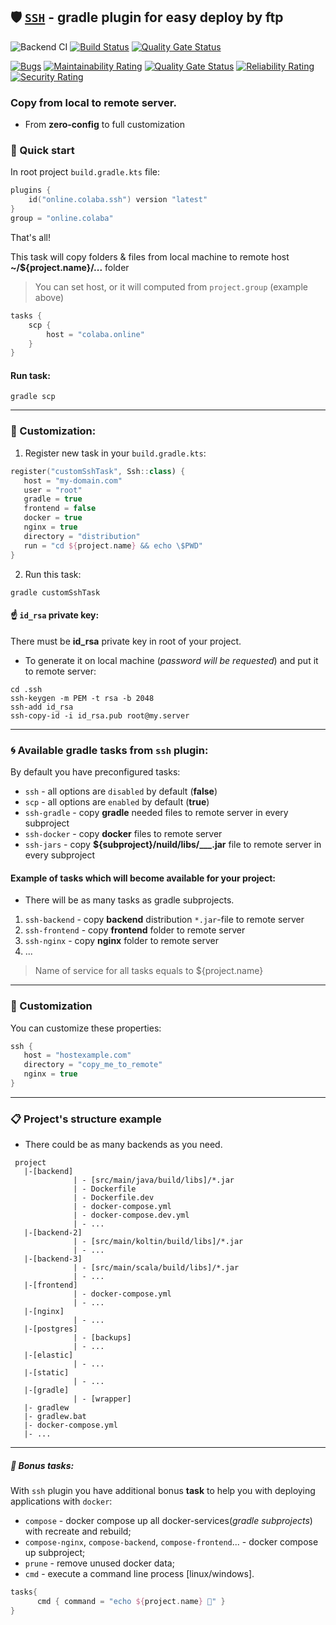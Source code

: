 ## 🛡 [`SSH`](https://plugins.gradle.org/plugin/online.colaba.ssh) - gradle plugin for easy deploy by ftp 
![Backend CI](https://github.com/steklopod/gradle-ssh-plugin/workflows/Backend%20CI/badge.svg) [![Build Status](https://travis-ci.com/steklopod/gradle-ssh-plugin.svg?branch=master)](https://travis-ci.com/steklopod/gradle-ssh-plugin) [![Quality Gate Status](https://sonarcloud.io/api/project_badges/measure?project=steklopod_gradle-ssh-plugin&metric=alert_status)](https://sonarcloud.io/dashboard?id=steklopod_gradle-ssh-plugin)

[![Bugs](https://sonarcloud.io/api/project_badges/measure?project=steklopod_gradle-ssh-plugin&metric=bugs)](https://sonarcloud.io/dashboard?id=steklopod_gradle-ssh-plugin)
[![Maintainability Rating](https://sonarcloud.io/api/project_badges/measure?project=steklopod_gradle-ssh-plugin&metric=sqale_rating)](https://sonarcloud.io/dashboard?id=steklopod_gradle-ssh-plugin)
[![Quality Gate Status](https://sonarcloud.io/api/project_badges/measure?project=steklopod_gradle-ssh-plugin&metric=alert_status)](https://sonarcloud.io/dashboard?id=steklopod_gradle-ssh-plugin)
[![Reliability Rating](https://sonarcloud.io/api/project_badges/measure?project=steklopod_gradle-ssh-plugin&metric=reliability_rating)](https://sonarcloud.io/dashboard?id=steklopod_gradle-ssh-plugin)
[![Security Rating](https://sonarcloud.io/api/project_badges/measure?project=steklopod_gradle-ssh-plugin&metric=security_rating)](https://sonarcloud.io/dashboard?id=steklopod_gradle-ssh-plugin)

### Copy from local to remote server. 
* From **zero-config** to full customization

### 🎯 Quick start

In root project `build.gradle.kts` file:

```kotlin
plugins {
    id("online.colaba.ssh") version "latest"
}
group = "online.colaba"

```
That's all! 

This task will copy folders & files from local machine to remote host **~/${project.name}/...** folder 

> You can set host, or it will computed from `project.group` (example above)

```kotlin
tasks {
    scp { 
        host = "colaba.online"
    }
}
```
#### Run task:
```shell script
gradle scp
```
___
### 🔮 Customization:

1. Register new task in your `build.gradle.kts`:
```kotlin
register("customSshTask", Ssh::class) {
   host = "my-domain.com"
   user = "root"
   gradle = true
   frontend = false
   docker = true
   nginx = true
   directory = "distribution"
   run = "cd ${project.name} && echo \$PWD"
}
```
2. Run this task:
```shell script
gradle customSshTask
```

#### ☝️ `id_rsa` private key:
There must be **id_rsa** private key in root of your project.
* To generate it on local machine (_password will be requested_) and put it to remote server:
```shell
cd .ssh
ssh-keygen -m PEM -t rsa -b 2048
ssh-add id_rsa
ssh-copy-id -i id_rsa.pub root@my.server
```
___
### 🌀 Available gradle tasks from `ssh` plugin:

By default you have preconfigured tasks:
* `ssh` - all options are `disabled`  by default (**false**)
* `scp` - all options are `enabled` by default (**true**)
* `ssh-gradle` - copy **gradle** needed files to remote server in every subproject
* `ssh-docker` - copy **docker** files to remote server
* `ssh-jars` - copy **${subproject}/nuild/libs/___.jar** file to remote server  in every subproject

#### Example of tasks which will become available for your project:
* There will be as many tasks as gradle subprojects.

1. `ssh-backend` - copy **backend** distribution `*.jar`-file to remote server
2. `ssh-frontend` - copy **frontend** folder to remote server
3. `ssh-nginx` - copy **nginx** folder to remote server
4. ...
> Name of service for all tasks equals to ${project.name} 
___

### 🔮 Customization
You can customize these properties:
```kotlin
ssh {
   host = "hostexample.com"
   directory = "copy_me_to_remote"
   nginx = true
}
```
___


### 📋 Project's structure example
* There could be as many backends as you need.
```shell script
 project
   |-[backend]
              | - [src/main/java/build/libs]/*.jar
              | - Dockerfile
              | - Dockerfile.dev
              | - docker-compose.yml
              | - docker-compose.dev.yml
              | - ...
   |-[backend-2]
              | - [src/main/koltin/build/libs]/*.jar
              | - ...
   |-[backend-3]
              | - [src/main/scala/build/libs]/*.jar
              | - ...
   |-[frontend]
              | - docker-compose.yml
              | - ...
   |-[nginx]
              | - ...
   |-[postgres]
              | - [backups]
              | - ...
   |-[elastic]
              | - ...
   |-[static]
              | - ...
   |-[gradle]
              | - [wrapper]
   |- gradlew
   |- gradlew.bat
   |- docker-compose.yml
   |- ...

```
___

##### 🔫  Bonus tasks:
With `ssh` plugin you have additional bonus **task** to help you with deploying applications with `docker`:
* `compose` - docker compose up all docker-services(_gradle subprojects_) with recreate and rebuild;
* `compose-nginx`, `compose-backend`, `compose-frontend`... - docker compose up subproject;
* `prune` - remove unused docker data;
* `cmd` - execute a command line process [linux/windows].

```kotlin
tasks{
      cmd { command = "echo ${project.name} 🧒" }
}
```
